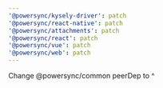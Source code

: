 ```yaml
---
'@powersync/kysely-driver': patch
'@powersync/react-native': patch
'@powersync/attachments': patch
'@powersync/react': patch
'@powersync/vue': patch
'@powersync/web': patch
---
```


Change @powersync/common peerDep to ^
